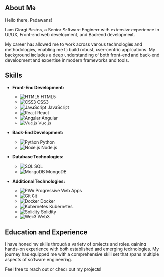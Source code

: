 ## About Me
Hello there, Padawans!

I am Giorgi Bastos, a Senior Software Engineer with extensive experience in UI/UX, Front-end web development, and Backend development.

My career has allowed me to work across various technologies and methodologies, enabling me to build robust, user-centric applications. My background includes a deep understanding of both front-end and back-end development and expertise in modern frameworks and tools.

## Skills
- **Front-End Development:**
  - ![HTML5](https://img.shields.io/badge/HTML5-%23E34F26?style=flat&logo=html5&logoColor=white) HTML5
  - ![CSS3](https://img.shields.io/badge/CSS3-%231572B6?style=flat&logo=css3&logoColor=white) CSS3
  - ![JavaScript](https://img.shields.io/badge/JavaScript-%23F7DF1C?style=flat&logo=javascript&logoColor=black) JavaScript
  - ![React](https://img.shields.io/badge/React-%2361DAFB?style=flat&logo=react&logoColor=black) React
  - ![Angular](https://img.shields.io/badge/Angular-%E03A3E?style=flat&logo=angular&logoColor=white) Angular
  - ![Vue.js](https://img.shields.io/badge/Vue.js-35495E?style=for-the-badge&logo=vue.js&logoColor=4FC08D) Vue.js
 
- **Back-End Development:**
  - ![Python](https://img.shields.io/badge/Python-%234B8BBE?style=flat&logo=python&logoColor=white) Python
  - ![Node.js](https://img.shields.io/badge/Node.js-%23339933?style=flat&logo=node.js&logoColor=white) Node.js
- **Database Technologies:**
  - ![SQL](https://img.shields.io/badge/SQL-%2307405D?style=flat&logo=sqlite&logoColor=white) SQL
  - ![MongoDB](https://img.shields.io/badge/MongoDB-%2347A248?style=flat&logo=mongodb&logoColor=white) MongoDB
- **Additional Technologies:**
  - ![PWA](https://img.shields.io/badge/PWA-%23E34F26?style=flat&logo=progressivewebapp&logoColor=white) Progressive Web Apps
  - ![Git](https://img.shields.io/badge/Git-%23F05033?style=flat&logo=git&logoColor=white) Git
  - ![Docker](https://img.shields.io/badge/Docker-%230db7ed?style=flat&logo=docker&logoColor=white) Docker
  - ![Kubernetes](https://img.shields.io/badge/Kubernetes-%2338a1db?style=flat&logo=kubernetes&logoColor=white) Kubernetes
  - ![Solidity](https://img.shields.io/badge/Solidity-%2300B0FF?style=flat&logo=solidity&logoColor=white) Solidity
  - ![Web3](https://img.shields.io/badge/Web3-%23100000?style=flat&logo=web3&logoColor=white) Web3


## Education and Experience
I have honed my skills through a variety of projects and roles, gaining hands-on experience with both established and emerging technologies. My journey has equipped me with a comprehensive skill set that spans multiple aspects of software engineering.

Feel free to reach out or check out my projects!

